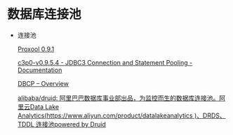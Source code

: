 # 数据库连接池

- 连接池

  [Proxool 0.9.1](http://proxool.sourceforge.net/)

  [c3p0-v0.9.5.4 - JDBC3 Connection and Statement Pooling - Documentation](https://www.mchange.com/projects/c3p0/)

  [DBCP – Overview](http://commons.apache.org/proper/commons-dbcp/index.html)

  [alibaba/druid: 阿里巴巴数据库事业部出品，为监控而生的数据库连接池。阿里云Data Lake Analytics(https://www.aliyun.com/product/datalakeanalytics )、DRDS、TDDL 连接池powered by Druid](https://github.com/alibaba/druid)
